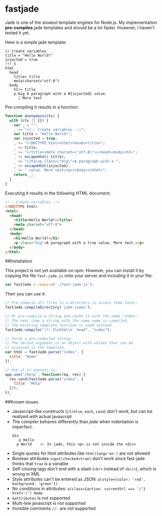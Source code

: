 # fastjade
Jade is one of the slowest template engines for Node.js. My implementation **pre-compiles** jade templates and should be a lot faster. However, I haven't tested it yet.

Here is a simple jade template:

```jade
// Create variables
title = "Hello World!"
injected = true
!!! 5
html
  head
    title= title
    meta(charset="utf-8")
  body
    h1!= title
    p.big A paragraph with a #{injected} value. 
      | More text
```

Pre-compiling it results in a function:

```javascript
function anonymous(ctx) {
  with (ctx || {}) {
    var _ = "";
    _ += "<!-- Create variables -->";
    var title = "Hello World!";
    var injected = true;
    _ += "<!DOCTYPE html><html><head><title>";
    _ += title;
    _ += "</title><meta charset=\"utf-8\"></head><body><h1>";
    _ += escapeHtml( title);
    _ += "</h1><p class=\"big\">A paragraph with a ";
    _ += escapeHtml(injected);
    _ += " value. More text</p></body></html>";
    return _;
  }
}
```

Executing it results in the following HTML document:

```html
<!-- Create variables -->
<!DOCTYPE html>
<html>
  <head>
    <title>Hello World!</title>
    <meta charset="utf-8">
  </head>
  <body>
    <h1>Hello World!</h1>
    <p class="big">A paragraph with a true value. More text.</p>
  </body>
</html>
```

##Installation

This project is not yet available on npm. However, you can install it by copying the file `fast-jade.js` onto your server and including it in your file:

```javascript
var fastJade = require('./fast-jade.js');
```

Then you can use it:

```javascript
// Pre-compile all files in a directory to access them later:
fastJade.compileDirectory('jade-views');

// Or pre-compile a string and cache it with the name "index".
// The next time a string with the same name is compiled,
// The existing template function is used instead.
fastJade.compile("!!! 5\nhtml\n  head", "index");

// Parse a pre-compiled string:
// The second argument is an object with values that can be
// accessed in the template.
var html = fastJade.parse("index", {
  title: "Home"
});

// Use it in express.js:
app.use('/help', function(req, res) {
  res.send(fastJade.parse("index", {
    title: "Help"
  }));
});

```

##Known issues

  * Javascript-like constructs (`if/else`, `each`, `case`) don't work, but can be realized with actual javascript
  * The compiler behaves differently than *jade* when indentation is imperfect:
    ```jade
    div
       p Hello
      p World    <- In jade, this <p> is not inside the <div>
    ```
  * Single quotes for html attributes like `html(lang='en')` are not allowed
  * Boolean attributes `input(checked=true)` don't work since fast-jade thinks that `true` is a variable
  * Self-closing tags don't end with a slash (`<br>` instead of `<br/>`), which is wrong in XML
  * Style attributes can't be entered as JSON: `a(style={color: 'red', background: 'green'})`
  * No conditions in attributes: `a(class={active: currentUrl === '/'} href='/') Home`
  * `&attributes` is not supported
  * Multi-line javascript is not supported
  * Invisible comments `//-` are not supported
